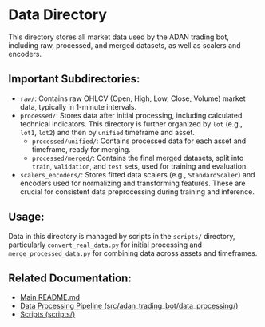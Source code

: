 # Data Directory

This directory stores all market data used by the ADAN trading bot, including raw, processed, and merged datasets, as well as scalers and encoders.

## Important Subdirectories:

- `raw/`: Contains raw OHLCV (Open, High, Low, Close, Volume) market data, typically in 1-minute intervals.
- `processed/`: Stores data after initial processing, including calculated technical indicators. This directory is further organized by `lot` (e.g., `lot1`, `lot2`) and then by `unified` timeframe and asset.
  - `processed/unified/`: Contains processed data for each asset and timeframe, ready for merging.
  - `processed/merged/`: Contains the final merged datasets, split into `train`, `validation`, and `test` sets, used for training and evaluation.
- `scalers_encoders/`: Stores fitted data scalers (e.g., `StandardScaler`) and encoders used for normalizing and transforming features. These are crucial for consistent data preprocessing during training and inference.

## Usage:

Data in this directory is managed by scripts in the `scripts/` directory, particularly `convert_real_data.py` for initial processing and `merge_processed_data.py` for combining data across assets and timeframes.

## Related Documentation:

- [Main README.md](../../README.md)
- [Data Processing Pipeline (src/adan_trading_bot/data_processing/)](../src/adan_trading_bot/data_processing/README.md)
- [Scripts (scripts/)](../scripts/README.md)